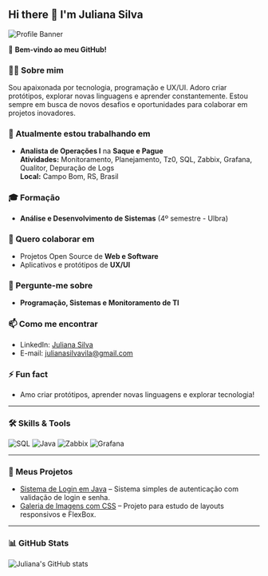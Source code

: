 ## Hi there 👋 I'm Juliana Silva

![Profile Banner](https://img.shields.io/badge/Welcome-To_My_Profile-blueviolet?style=for-the-badge)

🌟 **Bem-vindo ao meu GitHub!**

### 👩‍💻 Sobre mim
Sou apaixonada por tecnologia, programação e UX/UI. Adoro criar protótipos, explorar novas linguagens e aprender constantemente. Estou sempre em busca de novos desafios e oportunidades para colaborar em projetos inovadores.

### 🔭 Atualmente estou trabalhando em
- **Analista de Operações I** na **Saque e Pague**  
  **Atividades:** Monitoramento, Planejamento, Tz0, SQL, Zabbix, Grafana, Qualitor, Depuração de Logs  
  **Local:** Campo Bom, RS, Brasil  

### 🎓 Formação
- **Análise e Desenvolvimento de Sistemas** (4º semestre - Ulbra)

### 👯 Quero colaborar em
- Projetos Open Source de **Web e Software**
- Aplicativos e protótipos de **UX/UI**

### 💬 Pergunte-me sobre
- **Programação, Sistemas e Monitoramento de TI**

### 📫 Como me encontrar
- LinkedIn: [Juliana Silva](https://www.linkedin.com/in/juliana-silva-26a963117/)  
- E-mail: julianasilvavila@gmail.com

### ⚡ Fun fact
- Amo criar protótipos, aprender novas linguagens e explorar tecnologia!

---

### 🛠️ Skills & Tools
![SQL](https://img.shields.io/badge/SQL-4479A1?style=for-the-badge&logo=postgresql&logoColor=white)
![Java](https://img.shields.io/badge/Java-ED8B00?style=for-the-badge&logo=java&logoColor=white)
![Zabbix](https://img.shields.io/badge/Zabbix-000000?style=for-the-badge&logo=zabbix&logoColor=white)
![Grafana](https://img.shields.io/badge/Grafana-F46800?style=for-the-badge&logo=grafana&logoColor=white)

---

### 📂 Meus Projetos
- [Sistema de Login em Java](https://github.com/JulianaSilva739/Sistema-Login) – Sistema simples de autenticação com validação de login e senha.
- [Galeria de Imagens com CSS](https://github.com/JulianaSilva739/Galeria-CSS) – Projeto para estudo de layouts responsivos e FlexBox.

---

### 📊 GitHub Stats
![Juliana's GitHub stats](https://github-readme-stats.vercel.app/api?username=JulianaSilva739&show_icons=true&theme=radical)
